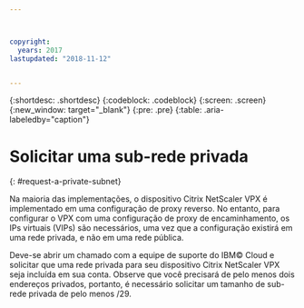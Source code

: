 ```yaml
---



copyright:
  years: 2017
lastupdated: "2018-11-12"


---
```


{:shortdesc: .shortdesc}
{:codeblock: .codeblock}
{:screen: .screen}
{:new_window: target="_blank"}
{:pre: .pre}
{:table: .aria-labeledby="caption"}

# Solicitar uma sub-rede privada
{: #request-a-private-subnet}

Na maioria das implementações, o dispositivo Citrix NetScaler VPX é implementado em uma configuração de proxy reverso. No entanto, para configurar o VPX com uma configuração de proxy de encaminhamento, os IPs virtuais (VIPs) são necessários, uma vez que a configuração existirá em uma rede privada, e não em uma rede pública.

Deve-se abrir um chamado com a equipe de suporte do IBM© Cloud e solicitar que uma rede privada para seu dispositivo Citrix NetScaler VPX seja incluída em sua conta. Observe que você precisará de pelo menos dois endereços privados, portanto, é necessário solicitar um tamanho de sub-rede privada de pelo menos /29.  
